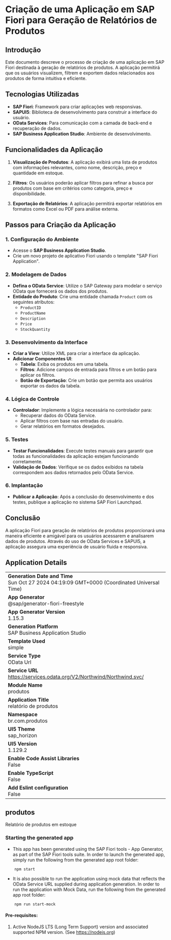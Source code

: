 # Criação de uma Aplicação em SAP Fiori para Geração de Relatórios de Produtos

## Introdução

Este documento descreve o processo de criação de uma aplicação em SAP Fiori destinada à geração de relatórios de produtos. A aplicação permitirá que os usuários visualizem, filtrem e exportem dados relacionados aos produtos de forma intuitiva e eficiente.

## Tecnologias Utilizadas

- **SAP Fiori**: Framework para criar aplicações web responsivas.
- **SAPUI5**: Biblioteca de desenvolvimento para construir a interface do usuário.
- **OData Services**: Para comunicação com a camada de back-end e recuperação de dados.
- **SAP Business Application Studio**: Ambiente de desenvolvimento.

## Funcionalidades da Aplicação

1. **Visualização de Produtos**: A aplicação exibirá uma lista de produtos com informações relevantes, como nome, descrição, preço e quantidade em estoque.
  
2. **Filtros**: Os usuários poderão aplicar filtros para refinar a busca por produtos com base em critérios como categoria, preço e disponibilidade.
  
3. **Exportação de Relatórios**: A aplicação permitirá exportar relatórios em formatos como Excel ou PDF para análise externa.

## Passos para Criação da Aplicação

### 1. Configuração do Ambiente

- Acesse o **SAP Business Application Studio**.
- Crie um novo projeto de aplicativo Fiori usando o template "SAP Fiori Application".

### 2. Modelagem de Dados

- **Defina o OData Service**: Utilize o SAP Gateway para modelar o serviço OData que fornecerá os dados dos produtos.
- **Entidade do Produto**: Crie uma entidade chamada `Product` com os seguintes atributos:
  - `ProductID`
  - `ProductName`
  - `Description`
  - `Price`
  - `StockQuantity`

### 3. Desenvolvimento da Interface

- **Criar a View**: Utilize XML para criar a interface da aplicação.
- **Adicionar Componentes UI**:
  - **Tabela**: Exiba os produtos em uma tabela.
  - **Filtros**: Adicione campos de entrada para filtros e um botão para aplicar os filtros.
  - **Botão de Exportação**: Crie um botão que permita aos usuários exportar os dados da tabela.

### 4. Lógica de Controle

- **Controlador**: Implemente a lógica necessária no controlador para:
  - Recuperar dados do OData Service.
  - Aplicar filtros com base nas entradas do usuário.
  - Gerar relatórios em formatos desejados.

### 5. Testes

- **Testar Funcionalidades**: Execute testes manuais para garantir que todas as funcionalidades da aplicação estejam funcionando corretamente.
- **Validação de Dados**: Verifique se os dados exibidos na tabela correspondem aos dados retornados pelo OData Service.

### 6. Implantação

- **Publicar a Aplicação**: Após a conclusão do desenvolvimento e dos testes, publique a aplicação no sistema SAP Fiori Launchpad.

## Conclusão

A aplicação Fiori para geração de relatórios de produtos proporcionará uma maneira eficiente e amigável para os usuários acessarem e analisarem dados de produtos. Através do uso de OData Services e SAPUI5, a aplicação assegura uma experiência de usuário fluida e responsiva.




## Application Details
|               |
| ------------- |
|**Generation Date and Time**<br>Sun Oct 27 2024 04:19:09 GMT+0000 (Coordinated Universal Time)|
|**App Generator**<br>@sap/generator-fiori-freestyle|
|**App Generator Version**<br>1.15.3|
|**Generation Platform**<br>SAP Business Application Studio|
|**Template Used**<br>simple|
|**Service Type**<br>OData Url|
|**Service URL**<br>https://services.odata.org/V2/Northwind/Northwind.svc/|
|**Module Name**<br>produtos|
|**Application Title**<br>relatório de produtos|
|**Namespace**<br>br.com.produtos|
|**UI5 Theme**<br>sap_horizon|
|**UI5 Version**<br>1.129.2|
|**Enable Code Assist Libraries**<br>False|
|**Enable TypeScript**<br>False|
|**Add Eslint configuration**<br>False|

## produtos

Relatório de produtos em estoque

### Starting the generated app

-   This app has been generated using the SAP Fiori tools - App Generator, as part of the SAP Fiori tools suite.  In order to launch the generated app, simply run the following from the generated app root folder:

```
    npm start
```

- It is also possible to run the application using mock data that reflects the OData Service URL supplied during application generation.  In order to run the application with Mock Data, run the following from the generated app root folder:

```
    npm run start-mock
```

#### Pre-requisites:

1. Active NodeJS LTS (Long Term Support) version and associated supported NPM version.  (See https://nodejs.org)


